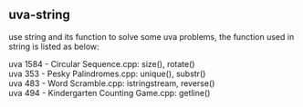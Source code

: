 ## uva-string ##
use string and its function to solve some uva problems, the function used in string is listed as below:  

uva 1584 - Circular Sequence.cpp: size(), rotate()  
uva 353 - Pesky Palindromes.cpp: unique(), substr()  
uva 483 - Word Scramble.cpp: istringstream, reverse()  
uva 494 - Kindergarten Counting Game.cpp: getline()  
